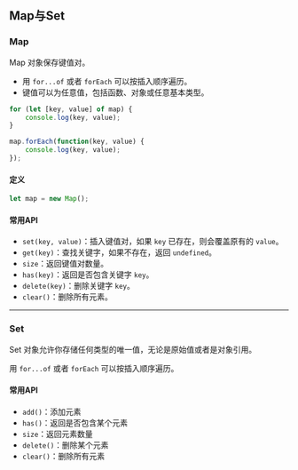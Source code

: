 ## Map与Set

### Map

Map 对象保存键值对。

- 用 `for...of` 或者 `forEach` 可以按插入顺序遍历。
- 键值可以为任意值，包括函数、对象或任意基本类型。

```js
for (let [key, value] of map) {
    console.log(key, value);
}

map.forEach(function(key, value) {
    console.log(key, value);
});
```

#### 定义
```js
let map = new Map();
```

#### 常用API

- `set(key, value)`：插入键值对，如果 `key` 已存在，则会覆盖原有的 `value`。
- `get(key)`：查找关键字，如果不存在，返回 `undefined`。
- `size`：返回键值对数量。
- `has(key)`：返回是否包含关键字 `key`。
- `delete(key)`：删除关键字 `key`。
- `clear()`：删除所有元素。


----------


### Set

Set 对象允许你存储任何类型的唯一值，无论是原始值或者是对象引用。

用 `for...of` 或者 `forEach` 可以按插入顺序遍历。

#### 常用API

- `add()`：添加元素
- `has()`：返回是否包含某个元素
- `size`：返回元素数量
- `delete()`：删除某个元素
- `clear()`：删除所有元素